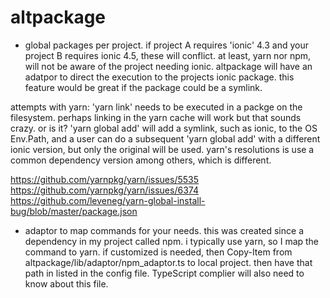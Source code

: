 # altpackage

- global packages per project. if project A requires 'ionic' 4.3 and your project B requires ionic 4.5,
these will conflict. at least, yarn nor npm, will not be aware of the project needing ionic. altpackage 
will have an adatpor to direct the execution to the projects ionic package. this feature would be great 
if the package could be a symlink.

attempts with yarn:
'yarn link' needs to be executed in a packge on the filesystem. perhaps linking in the yarn cache will work
but that sounds crazy. or is it? 'yarn global add' will add a symlink, such as ionic, to the OS Env.Path, and a user
can do a subsequent 'yarn global add' with a different ionic version, but only the original will be used.
yarn's resolutions is use a common dependency version among others, which is different.

https://github.com/yarnpkg/yarn/issues/5535
https://github.com/yarnpkg/yarn/issues/6374
https://github.com/leveneg/yarn-global-install-bug/blob/master/package.json

- adaptor to map commands for your needs. this was created since a dependency in my 
project called npm. i typically use yarn, so I map the command to yarn.
if customized is needed, then Copy-Item from altpackage/lib/adaptor/npm_adaptor.ts to local project. then
have that path in listed in the config file. TypeScript complier will also need to know about this file.
